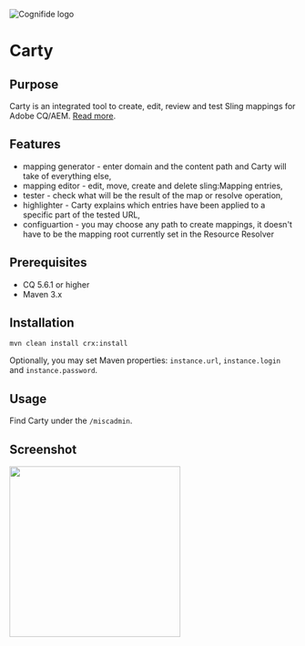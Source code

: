 ![Cognifide logo](http://cognifide.com/~/media/wireframe/int/images/cognifide_logo.png)
 
# Carty

## Purpose

Carty is an integrated tool to create, edit, review and test Sling mappings for Adobe CQ/AEM. [Read more](http://cognifide.github.io/Carty/).

## Features
 
* mapping generator - enter domain and the content path and Carty will take of everything else,
* mapping editor - edit, move, create and delete sling:Mapping entries,
* tester - check what will be the result of the map or resolve operation,
* highlighter - Carty explains which entries have been applied to a specific part of the tested URL,
* configuartion - you may choose any path to create mappings, it doesn't have to be the mapping root currently set in the Resource Resolver
 
## Prerequisites
 
* CQ 5.6.1 or higher
* Maven 3.x
 
## Installation
 
    mvn clean install crx:install

Optionally, you may set Maven properties: `instance.url`, `instance.login` and `instance.password`.

## Usage
 
Find Carty under the `/miscadmin`.

## Screenshot

<img src="http://cognifide.github.io/Carty/screenshots/carty-main.png" height="300"/>

